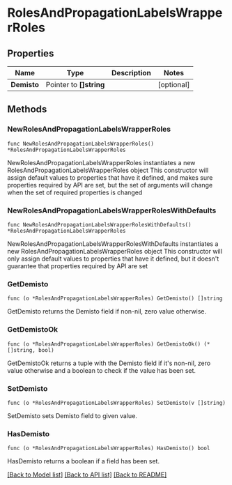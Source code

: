 # RolesAndPropagationLabelsWrapperRoles

## Properties

Name | Type | Description | Notes
------------ | ------------- | ------------- | -------------
**Demisto** | Pointer to **[]string** |  | [optional] 

## Methods

### NewRolesAndPropagationLabelsWrapperRoles

`func NewRolesAndPropagationLabelsWrapperRoles() *RolesAndPropagationLabelsWrapperRoles`

NewRolesAndPropagationLabelsWrapperRoles instantiates a new RolesAndPropagationLabelsWrapperRoles object
This constructor will assign default values to properties that have it defined,
and makes sure properties required by API are set, but the set of arguments
will change when the set of required properties is changed

### NewRolesAndPropagationLabelsWrapperRolesWithDefaults

`func NewRolesAndPropagationLabelsWrapperRolesWithDefaults() *RolesAndPropagationLabelsWrapperRoles`

NewRolesAndPropagationLabelsWrapperRolesWithDefaults instantiates a new RolesAndPropagationLabelsWrapperRoles object
This constructor will only assign default values to properties that have it defined,
but it doesn't guarantee that properties required by API are set

### GetDemisto

`func (o *RolesAndPropagationLabelsWrapperRoles) GetDemisto() []string`

GetDemisto returns the Demisto field if non-nil, zero value otherwise.

### GetDemistoOk

`func (o *RolesAndPropagationLabelsWrapperRoles) GetDemistoOk() (*[]string, bool)`

GetDemistoOk returns a tuple with the Demisto field if it's non-nil, zero value otherwise
and a boolean to check if the value has been set.

### SetDemisto

`func (o *RolesAndPropagationLabelsWrapperRoles) SetDemisto(v []string)`

SetDemisto sets Demisto field to given value.

### HasDemisto

`func (o *RolesAndPropagationLabelsWrapperRoles) HasDemisto() bool`

HasDemisto returns a boolean if a field has been set.


[[Back to Model list]](../README.md#documentation-for-models) [[Back to API list]](../README.md#documentation-for-api-endpoints) [[Back to README]](../README.md)


